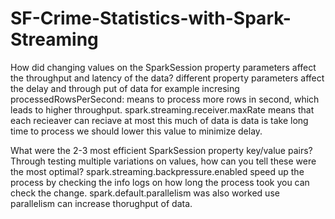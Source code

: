 # SF-Crime-Statistics-with-Spark-Streaming

How did changing values on the SparkSession property parameters affect the throughput and latency of the data?
different property parameters affect the delay and through put of data for example incresing processedRowsPerSecond: means to process more rows in second, which leads to higher throughput. spark.streaming.receiver.maxRate means that each recieaver can reciave at most this much of data is data is take long time to process we should lower this value to minimize delay.

What were the 2-3 most efficient SparkSession property key/value pairs? Through testing multiple variations on values, how can you tell these were the most optimal?
spark.streaming.backpressure.enabled speed up the process by checking the info logs on how long the process took you can check the change.
spark.default.parallelism was also worked use parallelism can increase thorughput of data.

